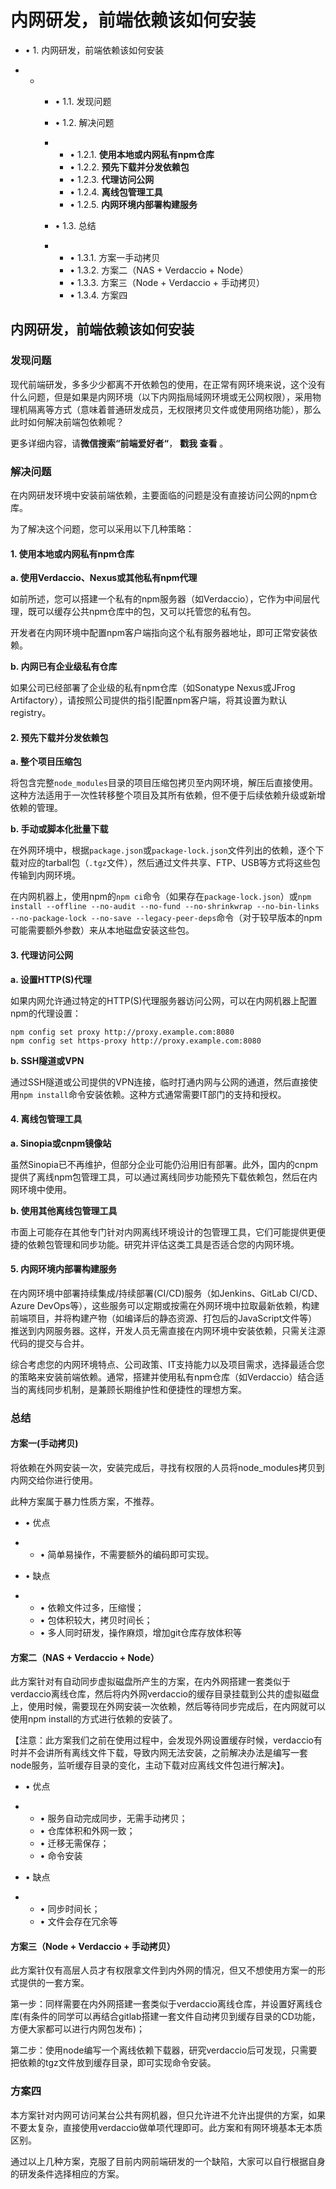 # 内网研发，前端依赖该如何安装

- • 1. 内网研发，前端依赖该如何安装

- - - • 1.1. 发现问题

    - • 1.2. 解决问题

    - - • 1.2.1. **使用本地或内网私有npm仓库**
      - • 1.2.2. **预先下载并分发依赖包**
      - • 1.2.3. **代理访问公网**
      - • 1.2.4. **离线包管理工具**
      - • 1.2.5. **内网环境内部署构建服务**

    - • 1.3. 总结

    - - • 1.3.1. 方案一手动拷贝
      - • 1.3.2. 方案二（NAS + Verdaccio + Node）
      - • 1.3.3. 方案三（Node + Verdaccio + 手动拷贝）
      - • 1.3.4. 方案四

## 内网研发，前端依赖该如何安装

### 发现问题

现代前端研发，多多少少都离不开依赖包的使用，在正常有网环境来说，这个没有什么问题，但是如果是内网环境（以下内网指局域网环境或无公网权限），采用物理机隔离等方式（意味着普通研发成员，无权限拷贝文件或使用网络功能），那么此时如何解决前端包依赖呢？

更多详细内容，请**微信搜索“前端爱好者“**， **戳我 查看** 。

### 解决问题

在内网研发环境中安装前端依赖，主要面临的问题是没有直接访问公网的npm仓库。

为了解决这个问题，您可以采用以下几种策略：

#### 1. **使用本地或内网私有npm仓库**

**a. 使用Verdaccio、Nexus或其他私有npm代理**

如前所述，您可以搭建一个私有的npm服务器（如Verdaccio），它作为中间层代理，既可以缓存公共npm仓库中的包，又可以托管您的私有包。

开发者在内网环境中配置npm客户端指向这个私有服务器地址，即可正常安装依赖。

**b. 内网已有企业级私有仓库**

如果公司已经部署了企业级的私有npm仓库（如Sonatype Nexus或JFrog Artifactory），请按照公司提供的指引配置npm客户端，将其设置为默认registry。

#### 2. **预先下载并分发依赖包**

**a. 整个项目压缩包**

将包含完整`node_modules`目录的项目压缩包拷贝至内网环境，解压后直接使用。这种方法适用于一次性转移整个项目及其所有依赖，但不便于后续依赖升级或新增依赖的管理。

**b. 手动或脚本化批量下载**

在外网环境中，根据`package.json`或`package-lock.json`文件列出的依赖，逐个下载对应的tarball包（`.tgz`文件），然后通过文件共享、FTP、USB等方式将这些包传输到内网环境。

在内网机器上，使用npm的`npm ci`命令（如果存在`package-lock.json`）或`npm install --offline --no-audit --no-fund --no-shrinkwrap --no-bin-links --no-package-lock --no-save --legacy-peer-deps`命令（对于较早版本的npm可能需要额外参数）来从本地磁盘安装这些包。

#### 3. **代理访问公网**

**a. 设置HTTP(S)代理**

如果内网允许通过特定的HTTP(S)代理服务器访问公网，可以在内网机器上配置npm的代理设置：

```
npm config set proxy http://proxy.example.com:8080
npm config set https-proxy http://proxy.example.com:8080
```

**b. SSH隧道或VPN**

通过SSH隧道或公司提供的VPN连接，临时打通内网与公网的通道，然后直接使用`npm install`命令安装依赖。这种方式通常需要IT部门的支持和授权。

#### 4. **离线包管理工具**

**a. Sinopia或cnpm镜像站**

虽然Sinopia已不再维护，但部分企业可能仍沿用旧有部署。此外，国内的cnpm提供了离线npm包管理工具，可以通过离线同步功能预先下载依赖包，然后在内网环境中使用。

**b. 使用其他离线包管理工具**

市面上可能存在其他专门针对内网离线环境设计的包管理工具，它们可能提供更便捷的依赖包管理和同步功能。研究并评估这类工具是否适合您的内网环境。

#### 5. **内网环境内部署构建服务**

在内网环境中部署持续集成/持续部署(CI/CD)服务（如Jenkins、GitLab CI/CD、Azure DevOps等），这些服务可以定期或按需在外网环境中拉取最新依赖，构建前端项目，并将构建产物（如编译后的静态资源、打包后的JavaScript文件等）推送到内网服务器。这样，开发人员无需直接在内网环境中安装依赖，只需关注源代码的提交与合并。

综合考虑您的内网环境特点、公司政策、IT支持能力以及项目需求，选择最适合您的策略来安装前端依赖。通常，搭建并使用私有npm仓库（如Verdaccio）结合适当的离线同步机制，是兼顾长期维护性和便捷性的理想方案。

### 总结

#### 方案一(手动拷贝)

将依赖在外网安装一次，安装完成后，寻找有权限的人员将node_modules拷贝到内网交给你进行使用。

此种方案属于暴力性质方案，不推荐。

- • 优点

- - • 简单易操作，不需要额外的编码即可实现。

- • 缺点

- - • 依赖文件过多，压缩慢；
  - • 包体积较大，拷贝时间长；
  - • 多人同时研发，操作麻烦，增加git仓库存放体积等

#### 方案二（NAS + Verdaccio + Node）

此方案针对有自动同步虚拟磁盘所产生的方案，在内外网搭建一套类似于verdaccio离线仓库，然后将内外网verdaccio的缓存目录挂载到公共的虚拟磁盘上，使用时候，需要现在外网安装一次依赖，然后等待同步完成后，在内网就可以使用npm install的方式进行依赖的安装了。

【注意：此方案我们之前在使用过程中，会发现外网设置缓存时候，verdaccio有时并不会讲所有离线文件下载，导致内网无法安装，之前解决办法是编写一套node服务，监听缓存目录的变化，主动下载对应离线文件包进行解决】。

- • 优点

- - • 服务自动完成同步，无需手动拷贝；
  - • 仓库体积和外网一致；
  - • 迁移无需保存；
  - • 命令安装

- • 缺点

- - • 同步时间长；
  - • 文件会存在冗余等

#### 方案三（Node + Verdaccio + 手动拷贝）

此方案针仅有高层人员才有权限拿文件到内外网的情况，但又不想使用方案一的形式提供的一套方案。

第一步：同样需要在内外网搭建一套类似于verdaccio离线仓库，并设置好离线仓库(有条件的同学可以再结合gitlab搭建一套文件自动拷贝到缓存目录的CD功能，方便大家都可以进行内网包发布)；

第二步：使用node编写一个离线依赖下载器，研究verdaccio后可发现，只需要把依赖的tgz文件放到缓存目录，即可实现命令安装。

### 方案四

本方案针对内网可访问某台公共有网机器，但只允许进不允许出提供的方案，如果不要太复杂，直接使用verdaccio做单项代理即可。此方案和有网环境基本无本质区别。

通过以上几种方案，克服了目前内网前端研发的一个缺陷，大家可以自行根据自身的研发条件选择相应的方案。

